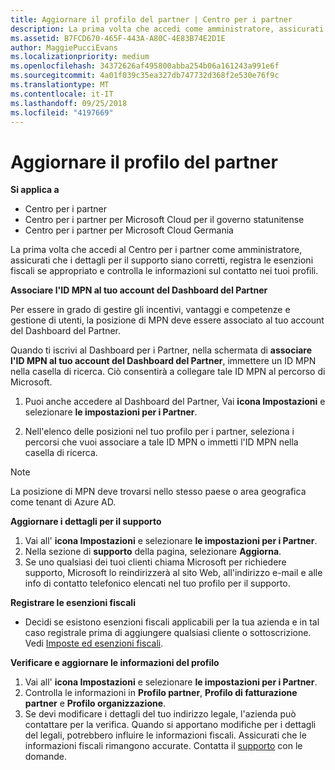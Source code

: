 ```yaml
---
title: Aggiornare il profilo del partner | Centro per i partner
description: La prima volta che accedi come amministratore, assicurati che i dettagli per il supporto siano corretti, registra le esenzioni fiscali se appropriato e controlla le informazioni sul contatto nei tuoi profili.
ms.assetid: B7FCD670-465F-443A-A80C-4E83B74E2D1E
author: MaggiePucciEvans
ms.localizationpriority: medium
ms.openlocfilehash: 34372626af495800abba254b06a161243a991e6f
ms.sourcegitcommit: 4a01f039c35ea327db747732d368f2e530e76f9c
ms.translationtype: MT
ms.contentlocale: it-IT
ms.lasthandoff: 09/25/2018
ms.locfileid: "4197669"
---
```

# <a name="update-your-partner-profile"></a>Aggiornare il profilo del partner

**Si applica a**

-  Centro per i partner
-  Centro per i partner per Microsoft Cloud per il governo statunitense
-  Centro per i partner per Microsoft Cloud Germania

La prima volta che accedi al Centro per i partner come amministratore, assicurati che i dettagli per il supporto siano corretti, registra le esenzioni fiscali se appropriato e controlla le informazioni sul contatto nei tuoi profili.


**Associare l'ID MPN al tuo account del Dashboard del Partner**

Per essere in grado di gestire gli incentivi, vantaggi e competenze e gestione di utenti, la posizione di MPN deve essere associato al tuo account del Dashboard del Partner.

Quando ti iscrivi al Dashboard per i Partner, nella schermata di **associare l'ID MPN al tuo account del Dashboard del Partner**, immettere un ID MPN nella casella di ricerca. Ciò consentirà a collegare tale ID MPN al percorso di Microsoft.

1. Puoi anche accedere al Dashboard del Partner, Vai **icona Impostazioni** e selezionare **le impostazioni per i Partner**.

2. Nell'elenco delle posizioni nel tuo profilo per i partner, seleziona i percorsi che vuoi associare a tale ID MPN o immetti l'ID MPN nella casella di ricerca.

>[!Note]
>La posizione di MPN deve trovarsi nello stesso paese o area geografica come tenant di Azure AD. 


**Aggiornare i dettagli per il supporto** 

1.  Vai all' **icona Impostazioni** e selezionare **le impostazioni per i Partner**.
2.  Nella sezione di **supporto** della pagina, selezionare **Aggiorna**.
3.  Se uno qualsiasi dei tuoi clienti chiama Microsoft per richiedere supporto, Microsoft lo reindirizzerà al sito Web, all'indirizzo e-mail e alle info di contatto telefonico elencati nel tuo profilo per il supporto.

**Registrare le esenzioni fiscali**

-   Decidi se esistono esenzioni fiscali applicabili per la tua azienda e in tal caso registrale prima di aggiungere qualsiasi cliente o sottoscrizione. Vedi [Imposte ed esenzioni fiscali](tax-and-tax-exemptions.md).

**Verificare e aggiornare le informazioni del profilo**

1.  Vai all' **icona Impostazioni** e selezionare **le impostazioni per i Partner**. 
2.  Controlla le informazioni in **Profilo partner**, **Profilo di fatturazione partner** e **Profilo organizzazione**.
3.  Se devi modificare i dettagli del tuo indirizzo legale, l'azienda può contattare per la verifica. Quando si apportano modifiche per i dettagli del legali, potrebbero influire le informazioni fiscali. Assicurati che le informazioni fiscali rimangono accurate. Contatta il [supporto](https://partner.microsoft.com/support/contact-support) con le domande.

 

 



